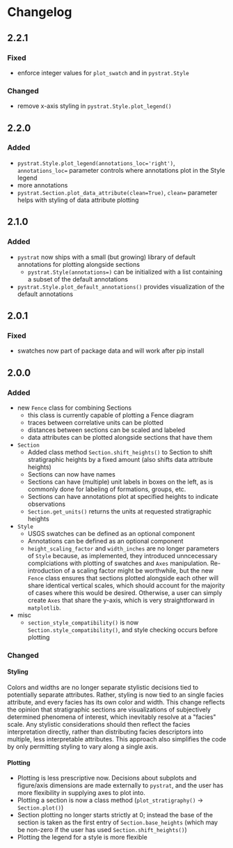 # Changelog

## 2.2.1

### Fixed
- enforce integer values for `plot_swatch` and in `pystrat.Style`

### Changed
- remove x-axis styling in `pystrat.Style.plot_legend()`


## 2.2.0

### Added
- `pystrat.Style.plot_legend(annotations_loc='right')`, `annotations_loc=` parameter controls where annotations plot in the Style legend
- more annotations
- `pystrat.Section.plot_data_attribute(clean=True)`, `clean=` parameter helps with styling of data attribute plotting

## 2.1.0

### Added
- `pystrat` now ships with a small (but growing) library of default annotations for plotting alongside sections
  - `pystrat.Style(annotations=)` can be initialized with a list containing a subset of the default annotations
- `pystrat.Style.plot_default_annotations()` provides visualization of the default annotations

## 2.0.1

### Fixed
- swatches now part of package data and will work after pip install

## 2.0.0

### Added
- new `Fence` class for combining Sections
  - this class is currently capable of plotting a Fence diagram
  - traces between correlative units can be plotted
  - distances between sections can be scaled and labeled
  - data attributes can be plotted alongside sections that have them
- `Section`
  - Added class method `Section.shift_heights()` to Section to shift stratigraphic heights by a fixed amount (also shifts data attribute heights)
  - Sections can now have names
  - Sections can have (multiple) unit labels in boxes on the left, as is commonly done for labeling of formations, groups, etc.
  - Sections can have annotations plot at specified heights to indicate observations
  - `Section.get_units()` returns the units at requested stratigraphic heights
- `Style`
  - USGS swatches can be defined as an optional component
  - Annotations can be defined as an optional component
  - `height_scaling_factor` and `width_inches` are no longer parameters of `Style` because, as implemented, they introduced unncecessary complciations with plotting of swatches and `Axes` manipulation. Re-introduction of a scaling factor might be worthwhile, but the new `Fence` class ensures that sections plotted alongside each other will share identical vertical scales, which should account for the majority of cases where this would be desired. Otherwise, a user can simply create `Axes` that share the y-axis, which is very straightforward in `matplotlib`.
- misc
  - `section_style_compatibility()` is now `Section.style_compatibility()`, and style checking occurs before plotting

### Changed

#### Styling
Colors and widths are no longer separate stylistic decisions tied to potentially separate attributes. Rather, styling is now tied to an single facies attribute, and every facies has its own color and width. This change reflects the opinion that stratigraphic sections are visualizations of subjectively determined phenomena of interest, which inevitably resolve at a "facies" scale. Any stylistic considerations should then reflect the facies interpretation directly, rather than distributing facies descriptors into multiple, less interpretable attributes. This approach also simplifies the code by only permitting styling to vary along a single axis.

#### Plotting
- Plotting is less prescriptive now. Decisions about subplots and figure/axis dimensions are made externally to `pystrat`, and the user has more flexibility in supplying axes to plot into.
- Plotting a section is now a class method (`plot_stratigraphy()` &rarr; `Section.plot()`)
- Section plotting no longer starts strictly at 0; instead the base of the section is taken as the first entry of `Section.base_heights` (which may be non-zero if the user has used `Section.shift_heights()`)
- Plotting the legend for a style is more flexible